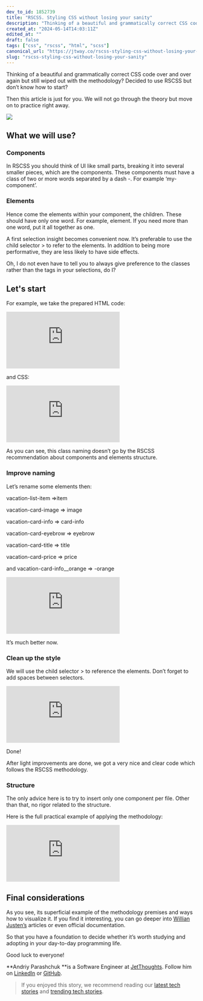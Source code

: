 ```yaml
---
dev_to_id: 1852739
title: "RSCSS. Styling CSS without losing your sanity"
description: "Thinking of a beautiful and grammatically correct CSS code over and over again but still wiped out..."
created_at: "2024-05-14T14:03:11Z"
edited_at: ""
draft: false
tags: ["css", "rscss", "html", "scss"]
canonical_url: "https://jtway.co/rscss-styling-css-without-losing-your-sanity-9e622d9f9252"
slug: "rscss-styling-css-without-losing-your-sanity"
---
```

Thinking of a beautiful and grammatically correct CSS code over and over again but still wiped out with the methodology? Decided to use RSCSS but don’t know how to start?

Then this article is just for you. We will not go through the theory but move on to practice right away.

![](https://cdn-images-1.medium.com/max/NaN/0*rhj89G6kz3tseDdP.)

## What we will use?

### **Components**

In RSCSS you should think of UI like small parts, breaking it into several smaller pieces, which are the components. These components must have a class of two or more words separated by a dash -. For example ‘my-component’.

### **Elements**

Hence come the elements within your component, the children. These should have only one word. For example, element. If you need more than one word, put it all together as one.

A first selection insight becomes convenient now. It’s preferable to use the child selector > to refer to the elements. In addition to being more performative, they are less likely to have side effects.

Oh, I do not even have to tell you to always give preference to the classes rather than the tags in your selections, do I?

## Let's start

For example, we take the prepared HTML code:

 <iframe src="https://medium.com/media/f9cc1010245ba100f3610cd76a31dfc7" frameborder=0></iframe>

and CSS:

 <iframe src="https://medium.com/media/4f8e6bd8f11384ca2d3e5d43f76c38dc" frameborder=0></iframe>

As you can see, this class naming doesn’t go by the RSCSS recommendation about components and elements structure.

### **Improve naming**

Let’s rename some elements then:

vacation-list-item =>item

vacation-card-image => image

vacation-card-info => card-info

vacation-card-eyebrow => eyebrow

vacation-card-title => title

vacation-card-price => price

and vacation-card-info__orange => -orange

 <iframe src="https://medium.com/media/8453a83389b09bbe4a9b475cfce70806" frameborder=0></iframe>

It’s much better now.

### Clean up the style

We will use the child selector > to reference the elements. Don’t forget to add spaces between selectors.

 <iframe src="https://medium.com/media/8ec22405312a1148aaf7534a965716ae" frameborder=0></iframe>

Done!

After light improvements are done, we got a very nice and clear code which follows the RSCSS methodology.

### Structure

The only advice here is to try to insert only one component per file. Other than that, no rigor related to the structure.

Here is the full practical example of applying the methodology:

 <iframe src="https://medium.com/media/6c0e5f85caff38fa1e790100a2159cd7" frameborder=0></iframe>

## Final considerations

As you see, its superficial example of the methodology premises and ways how to visualize it. If you find it interesting, you can go deeper into [Willian Justen’s](https://willianjusten.com.br/falando-sobre-rscss/) articles or even official documentation.

So that you have a foundation to decide whether it’s worth studying and adopting in your day-to-day programming life.

Good luck to everyone!

**Andriy Parashchuk **is a Software Engineer at [JetThoughts](https://www.jetthoughts.com/). Follow him on [LinkedIn](https://www.linkedin.com/in/andriy-parashchuk-3aa56468/) or [GitHub](https://github.com/andriyParashchuk).
>  If you enjoyed this story, we recommend reading our [latest tech stories](https://jtway.co/latest) and [trending tech stories](https://jtway.co/trending).
